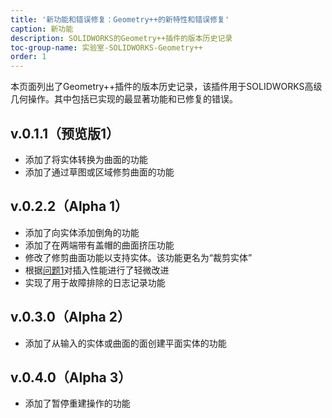 ```yaml
---
title: '新功能和错误修复：Geometry++的新特性和错误修复'
caption: 新功能
description: SOLIDWORKS的Geometry++插件的版本历史记录
toc-group-name: 实验室-SOLIDWORKS-Geometry++
order: 1
---
```

本页面列出了Geometry++插件的版本历史记录，该插件用于SOLIDWORKS高级几何操作。其中包括已实现的最显著功能和已修复的错误。

## v.0.1.1（预览版1）
* 添加了将实体转换为曲面的功能
* 添加了通过草图或区域修剪曲面的功能

## v.0.2.2（Alpha 1）
* 添加了向实体添加倒角的功能
* 添加了在两端带有盖帽的曲面挤压功能
* 修改了修剪曲面功能以支持实体。该功能更名为“裁剪实体”
* 根据[问题1](https://github.com/codestackdev/geometry-plus-plus/issues/1)对插入性能进行了轻微改进
* 实现了用于故障排除的日志记录功能

## v.0.3.0（Alpha 2）
* 添加了从输入的实体或曲面的面创建平面实体的功能

## v.0.4.0（Alpha 3）
* 添加了暂停重建操作的功能
